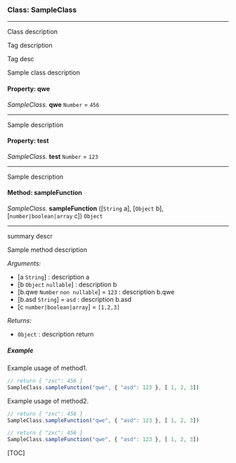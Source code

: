### Class: SampleClass

***



Class description

Tag description

Tag desc

Sample class description

#### Property: qwe

 *SampleClass.* **qwe** `Number` = ``456``

***



Sample description

#### Property: test

 *SampleClass.* **test** `Number` = ``123``

***



Sample description

#### Method: sampleFunction

 *SampleClass.* **sampleFunction** ([`String` a], [`Object` b], [`number|boolean|array` c]) `Object`

***



summary descr

Sample method description

*Arguments:*
 - [a `String`] : description a
 - [b `Object` `nullable`] : description b
 - [b.qwe `Number` `non nullable`] = ``123`` : description b.qwe
 - [b.asd `String`] = ``asd`` : description b.asd
 - [c `number|boolean|array`] = ``[1,2,3]``

*Returns:*
 - `Object` : description return

##### **Example**

Example usage of method1.
```js
// return { "zxc": 456 }
SampleClass.sampleFunction("qwe", { "asd": 123 }, [ 1, 2, 3])
```

Example usage of method2.
```js
// return { "zxc": 456 }
SampleClass.sampleFunction("qwe", { "asd": 123 }, [ 1, 2, 3])
```


```js
// return { "zxc": 456 }
SampleClass.sampleFunction("qwe", { "asd": 123 }, [ 1, 2, 3])
```



[TOC]

